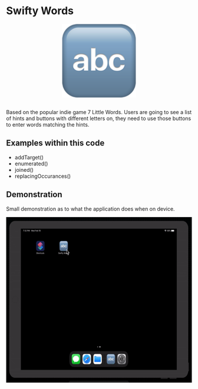 # Swifty Words
<p align="center">
  <img src="demo/app-icon.png " alt="Swifty Words application icon"
	  title="Swifty Words application icon" align="center" width="200" height="200" />
</p>
</br>
Based on the popular indie game 7 Little Words. Users are going to see a list of hints and buttons with different letters on, they need to use those buttons to enter words matching the hints.

## Examples within this code
- addTarget()
- enumerated()
- joined()
- replacingOccurances()

## Demonstration
Small demonstration as to what the application does when on device.
</br>
<p align="center">
<img src="demo/swifty-words.gif" alt="Application demonstration"
	title="Swifty Words demonstration" width="600" height="450" />
</p>
